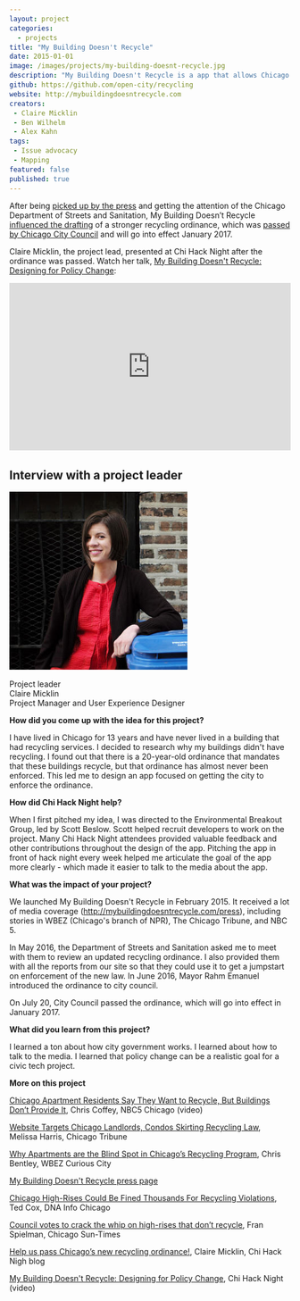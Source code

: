 ```yaml
---
layout: project
categories: 
  - projects
title: "My Building Doesn't Recycle"
date: 2015-01-01
image: /images/projects/my-building-doesnt-recycle.jpg
description: "My Building Doesn't Recycle is a app that allows Chicago residents of high-density (5 or more residential units) apartment buildings to report that their building management is not providing recycling services. The goal of the app was to get the city to strengthen and enforce the existing recycling law, which it succeeded in doing."
github: https://github.com/open-city/recycling
website: http://mybuildingdoesntrecycle.com
creators: 
 - Claire Micklin
 - Ben Wilhelm
 - Alex Kahn
tags:
 - Issue advocacy
 - Mapping
featured: false
published: true
---
```


After being [picked up by the press](http://mybuildingdoesntrecycle.com/press) and getting the attention of the Chicago Department of Streets and Sanitation, My Building Doesn’t Recycle [influenced the drafting](https://chihacknight.org/blog/2016/07/15/recycling-reform-is-on-the-horizon-in-chicago.html) of a stronger recycling ordinance, which was [passed by Chicago City Council](https://www.dnainfo.com/chicago/20160720/downtown/recycling-fines-going-up-for-arpartment-buildiings-that-dont-recycle) and will go into effect January 2017.

Claire Micklin, the project lead, presented at Chi Hack Night after the ordinance was passed. Watch her talk, [My Building Doesn't Recycle: Designing for Policy Change](https://chihacknight.org/events/2016/09/27/my-building-doesnt-recycle.html):

<iframe width="100%" height="300" src="https://www.youtube.com/embed/tWUQyahTt5w" frameborder="0" allowfullscreen></iframe>

<h2>Interview with a project leader</h2>

<p class='pull-left'>
<img class='img-rounded project-headshot hidden-phone' src='/images/people/claire_micklin.jpg' alt='Claire Micklin' />
</p>

<p>
Project leader<br />
Claire Micklin<br />
Project Manager and User Experience Designer
</p>

<div class='clearfix'></div>

**How did you come up with the idea for this project?**

I have lived in Chicago for 13 years and have never lived in a building that had recycling services. I decided to research why my buildings didn't have recycling. I found out that there is a 20-year-old ordinance that mandates that these buildings recycle, but that ordinance has almost never been enforced. This led me to design an app focused on getting the city to enforce the ordinance. 

**How did Chi Hack Night help?**

When I first pitched my idea, I was directed to the Environmental Breakout Group, led by Scott Beslow. Scott helped recruit developers to work on the project. Many Chi Hack Night attendees provided valuable feedback and other contributions throughout the design of the app. Pitching the app in front of hack night every week helped me articulate the goal of the app more clearly - which made it easier to talk to the media about the app.

**What was the impact of your project?**

We launched My Building Doesn't Recycle in February 2015. It received a lot of media coverage (http://mybuildingdoesntrecycle.com/press), including stories in WBEZ (Chicago's branch of NPR), The Chicago Tribune, and NBC 5. 

In May 2016, the Department of Streets and Sanitation asked me to meet with them to review an updated recycling ordinance. I also provided them with all the reports from our site so that they could use it to get a jumpstart on enforcement of the new law. In June 2016, Mayor Rahm Emanuel introduced the ordinance to city council. 

On July 20, City Council passed the ordinance, which will go into effect in January 2017. 

**What did you learn from this project?**

I learned a ton about how city government works. I learned about how to talk to the media. I learned that policy change can be a realistic goal for a civic tech project.

**More on this project**

[Chicago Apartment Residents Say They Want to Recycle, But Buildings Don’t Provide It](http://www.nbcchicago.com/news/local/Chicago-Apartment-Residents-Recycle-But-Buildings-Dont-Provide-it-363008881.html), Chris Coffey, NBC5 Chicago (video)

[Website Targets Chicago Landlords, Condos Skirting Recycling Law](http://www.chicagotribune.com/business/ct-confidential-recycling-shaming-0426-biz-20150424-column.html), Melissa Harris, Chicago Tribune

[Why Apartments are the Blind Spot in Chicago’s Recycling Program](http://www.wbez.org/series/curious-city/why-apartments-are-blind-spot-chicagos-recycling-program-111883), Chris Bentley, WBEZ Curious City

[My Building Doesn't Recycle press page](http://mybuildingdoesntrecycle.com/press)

[Chicago High-Rises Could Be Fined Thousands For Recycling Violations](https://www.dnainfo.com/chicago/20160718/downtown/chicago-high-rises-could-be-fined-thousands-for-recycling-violations), Ted Cox, DNA Info Chicago

[Council votes to crack the whip on high-rises that don’t recycle](http://chicago.suntimes.com/politics/council-votes-to-crack-the-whip-on-high-rises-that-dont-recycle/), Fran Spielman, Chicago Sun-Times

[Help us pass Chicago’s new recycling ordinance!](https://chihacknight.org/blog/2016/07/15/recycling-reform-is-on-the-horizon-in-chicago.html), Claire Micklin, Chi Hack Nigh blog

[My Building Doesn't Recycle: Designing for Policy Change](https://chihacknight.org/events/2016/09/27/my-building-doesnt-recycle.html), Chi Hack Night (video)